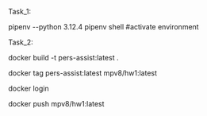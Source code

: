 Task_1:

pipenv --python 3.12.4
pipenv shell  #activate environment


Task_2:

docker build -t pers-assist:latest .

docker tag pers-assist:latest mpv8/hw1:latest  

docker login 

docker push mpv8/hw1:latest 



